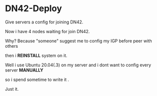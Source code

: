 # DN42-Deploy
Give servers a config for joining DN42.

Now i have 4 nodes waiting for join DN42. 

Why? Because "someone" suggest me to config my IGP before peer with others

then i **REINSTALL** system on it.

Well i use Ubuntu 20.04(.3) on my server and i dont want to config every server **MANUALLY**

so i spend sometime to write it .

Just it.
